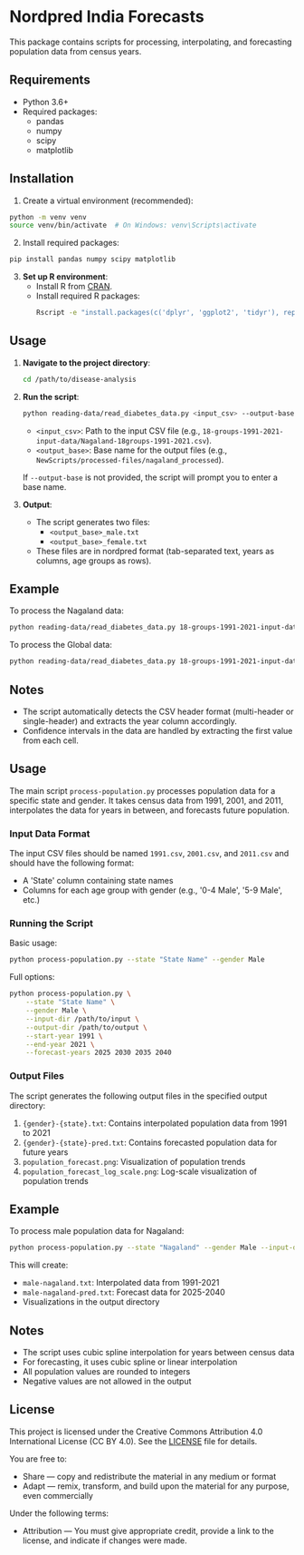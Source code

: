 # Nordpred India Forecasts

This package contains scripts for processing, interpolating, and forecasting population data from census years.

## Requirements

- Python 3.6+
- Required packages:
  - pandas
  - numpy
  - scipy
  - matplotlib

## Installation

1. Create a virtual environment (recommended):
```bash
python -m venv venv
source venv/bin/activate  # On Windows: venv\Scripts\activate
```

2. Install required packages:
```bash
pip install pandas numpy scipy matplotlib
```
3. **Set up R environment**:
   - Install R from [CRAN](https://cran.r-project.org/).
   - Install required R packages:
     ```bash
     Rscript -e "install.packages(c('dplyr', 'ggplot2', 'tidyr'), repos='https://cran.rstudio.com/')"
     ```

## Usage

1. **Navigate to the project directory**:
   ```bash
   cd /path/to/disease-analysis
   ```

2. **Run the script**:
   ```bash
   python reading-data/read_diabetes_data.py <input_csv> --output-base <output_base>
   ```
   - `<input_csv>`: Path to the input CSV file (e.g., `18-groups-1991-2021-input-data/Nagaland-18groups-1991-2021.csv`).
   - `<output_base>`: Base name for the output files (e.g., `NewScripts/processed-files/nagaland_processed`).

   If `--output-base` is not provided, the script will prompt you to enter a base name.

3. **Output**:
   - The script generates two files:
     - `<output_base>_male.txt`
     - `<output_base>_female.txt`
   - These files are in nordpred format (tab-separated text, years as columns, age groups as rows).

## Example

To process the Nagaland data:
```bash
python reading-data/read_diabetes_data.py 18-groups-1991-2021-input-data/Nagaland-18groups-1991-2021.csv --output-base NewScripts/processed-files/nagaland_processed
```

To process the Global data:
```bash
python reading-data/read_diabetes_data.py 18-groups-1991-2021-input-data/GlobalType1-18groups-1991-2021.csv --output-base NewScripts/processed-files/global_processed
```

## Notes

- The script automatically detects the CSV header format (multi-header or single-header) and extracts the year column accordingly.
- Confidence intervals in the data are handled by extracting the first value from each cell.


## Usage

The main script `process-population.py` processes population data for a specific state and gender. It takes census data from 1991, 2001, and 2011, interpolates the data for years in between, and forecasts future population.

### Input Data Format

The input CSV files should be named `1991.csv`, `2001.csv`, and `2011.csv` and should have the following format:
- A 'State' column containing state names
- Columns for each age group with gender (e.g., '0-4 Male', '5-9 Male', etc.)

### Running the Script

Basic usage:
```bash
python process-population.py --state "State Name" --gender Male
```

Full options:
```bash
python process-population.py \
    --state "State Name" \
    --gender Male \
    --input-dir /path/to/input \
    --output-dir /path/to/output \
    --start-year 1991 \
    --end-year 2021 \
    --forecast-years 2025 2030 2035 2040
```

### Output Files

The script generates the following output files in the specified output directory:

1. `{gender}-{state}.txt`: Contains interpolated population data from 1991 to 2021
2. `{gender}-{state}-pred.txt`: Contains forecasted population data for future years
3. `population_forecast.png`: Visualization of population trends
4. `population_forecast_log_scale.png`: Log-scale visualization of population trends

## Example

To process male population data for Nagaland:
```bash
python process-population.py --state "Nagaland" --gender Male --input-dir ../population-interpolation-forecast-scripts
```

This will create:
- `male-nagaland.txt`: Interpolated data from 1991-2021
- `male-nagaland-pred.txt`: Forecast data for 2025-2040
- Visualizations in the output directory

## Notes

- The script uses cubic spline interpolation for years between census data
- For forecasting, it uses cubic spline or linear interpolation
- All population values are rounded to integers
- Negative values are not allowed in the output 

## License

This project is licensed under the Creative Commons Attribution 4.0 International License (CC BY 4.0). See the [LICENSE](LICENSE) file for details.

You are free to:
- Share — copy and redistribute the material in any medium or format
- Adapt — remix, transform, and build upon the material for any purpose, even commercially

Under the following terms:
- Attribution — You must give appropriate credit, provide a link to the license, and indicate if changes were made. 